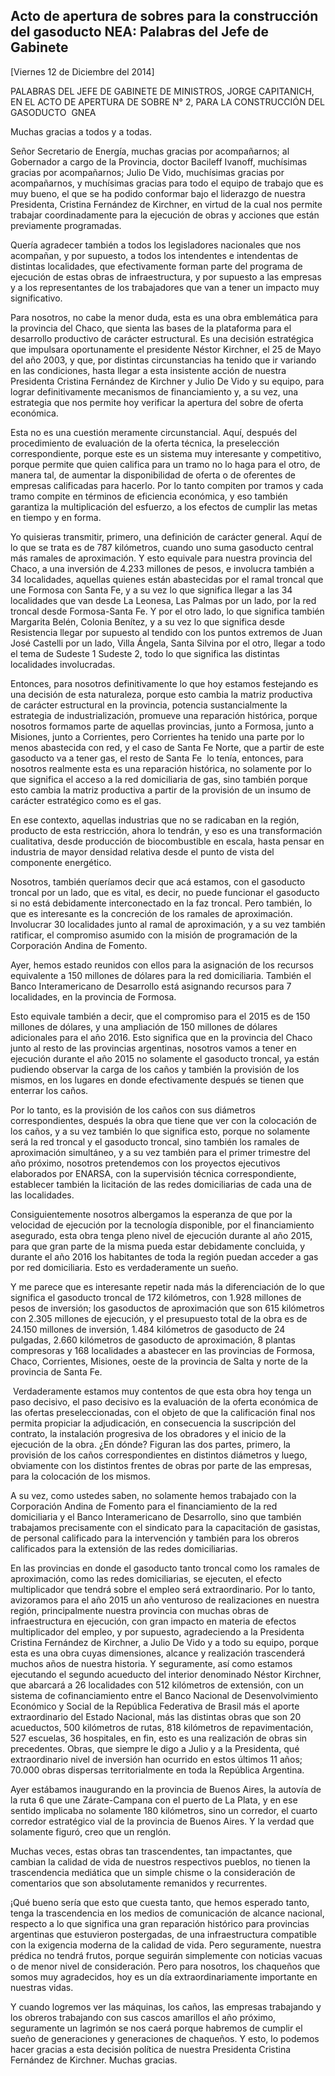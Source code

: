 Acto de apertura de sobres para la construcción del gasoducto NEA: Palabras del Jefe de Gabinete
------------------------------------------------------------------------------------------------

[Viernes 12 de Diciembre del 2014]

PALABRAS DEL JEFE DE GABINETE DE MINISTROS, JORGE CAPITANICH, EN EL ACTO
DE APERTURA DE SOBRE N° 2, PARA LA CONSTRUCCIÓN DEL GASODUCTO  GNEA

Muchas gracias a todos y a todas.

Señor Secretario de Energía, muchas gracias por acompañarnos; al
Gobernador a cargo de la Provincia, doctor Bacileff Ivanoff, muchísimas
gracias por acompañarnos; Julio De Vido, muchísimas gracias por
acompañarnos, y muchísimas gracias para todo el equipo de trabajo que es
muy bueno, el que se ha podido conformar bajo el liderazgo de nuestra
Presidenta, Cristina Fernández de Kirchner, en virtud de la cual nos
permite trabajar coordinadamente para la ejecución de obras y acciones
que están previamente programadas.

Quería agradecer también a todos los legisladores nacionales que nos
acompañan, y por supuesto, a todos los intendentes e intendentas de
distintas localidades, que efectivamente forman parte del programa de
ejecución de estas obras de infraestructura, y por supuesto a las
empresas y a los representantes de los trabajadores que van a tener un
impacto muy significativo.

Para nosotros, no cabe la menor duda, esta es una obra emblemática para
la provincia del Chaco, que sienta las bases de la plataforma para el
desarrollo productivo de carácter estructural. Es una decisión
estratégica que impulsara oportunamente el presidente Néstor Kirchner,
el 25 de Mayo del año 2003, y que, por distintas circunstancias ha
tenido que ir variando en las condiciones, hasta llegar a esta
insistente acción de nuestra Presidenta Cristina Fernández de Kirchner y
Julio De Vido y su equipo, para lograr definitivamente mecanismos de
financiamiento y, a su vez, una estrategia que nos permite hoy verificar
la apertura del sobre de oferta económica.

Esta no es una cuestión meramente circunstancial. Aquí, después del
procedimiento de evaluación de la oferta técnica, la preselección
correspondiente, porque este es un sistema muy interesante y
competitivo, porque permite que quien califica para un tramo no lo haga
para el otro, de manera tal, de aumentar la disponibilidad de oferta o
de oferentes de empresas calificadas para hacerlo. Por lo tanto compiten
por tramos y cada tramo compite en términos de eficiencia económica, y
eso también garantiza la multiplicación del esfuerzo, a los efectos de
cumplir las metas en tiempo y en forma.

Yo quisieras transmitir, primero, una definición de carácter general.
Aquí de lo que se trata es de 787 kilómetros, cuando uno suma gasoducto
central más ramales de aproximación. Y esto equivale para nuestra
provincia del Chaco, a una inversión de 4.233 millones de pesos, e
involucra también a 34 localidades, aquellas quienes están abastecidas
por el ramal troncal que une Formosa con Santa Fe, y a su vez lo que
significa llegar a las 34 localidades que van desde La Leonesa, Las
Palmas por un lado, por la red troncal desde Formosa-Santa Fe. Y por el
otro lado, lo que significa también Margarita Belén, Colonia Benítez, y
a su vez lo que significa desde Resistencia llegar por supuesto al
tendido con los puntos extremos de Juan José Castelli por un lado, Villa
Ángela, Santa Silvina por el otro, llegar a todo el tema de Sudeste 1
Sudeste 2, todo lo que significa las distintas localidades involucradas.

Entonces, para nosotros definitivamente lo que hoy estamos festejando es
una decisión de esta naturaleza, porque esto cambia la matriz productiva
de carácter estructural en la provincia, potencia sustancialmente la
estrategia de industrialización, promueve una reparación histórica,
porque nosotros formamos parte de aquellas provincias, junto a Formosa,
junto a Misiones, junto a Corrientes, pero Corrientes ha tenido una
parte por lo menos abastecida con red, y el caso de Santa Fe Norte, que
a partir de este gasoducto va a tener gas, el resto de Santa Fe  lo
tenía, entonces, para nosotros realmente esta es una reparación
histórica, no solamente por lo que significa el acceso a la red
domiciliaria de gas, sino también porque esto cambia la matriz
productiva a partir de la provisión de un insumo de carácter estratégico
como es el gas.

En ese contexto, aquellas industrias que no se radicaban en la región,
producto de esta restricción, ahora lo tendrán, y eso es una
transformación cualitativa, desde producción de biocombustible en
escala, hasta pensar en industria de mayor densidad relativa desde el
punto de vista del componente energético.

Nosotros, también queríamos decir que acá estamos, con el gasoducto
troncal por un lado, que es vital, es decir, no puede funcionar el
gasoducto si no está debidamente interconectado en la faz troncal. Pero
también, lo que es interesante es la concreción de los ramales de
aproximación. Involucrar 30 localidades junto al ramal de aproximación,
y a su vez también ratificar, el compromiso asumido con la misión de
programación de la Corporación Andina de Fomento.

Ayer, hemos estado reunidos con ellos para la asignación de los recursos
equivalente a 150 millones de dólares para la red domiciliaria. También
el Banco Interamericano de Desarrollo está asignando recursos para 7
localidades, en la provincia de Formosa.

Esto equivale también a decir, que el compromiso para el 2015 es de 150
millones de dólares, y una ampliación de 150 millones de dólares
adicionales para el año 2016. Esto significa que en la provincia del
Chaco junto al resto de las provincias argentinas, nosotros vamos a
tener en ejecución durante el año 2015 no solamente el gasoducto
troncal, ya están pudiendo observar la carga de los caños y también la
provisión de los mismos, en los lugares en donde efectivamente después
se tienen que enterrar los caños.

Por lo tanto, es la provisión de los caños con sus diámetros
correspondientes, después la obra que tiene que ver con la colocación de
los caños, y a su vez también lo que significa esto, porque no solamente
será la red troncal y el gasoducto troncal, sino también los ramales de
aproximación simultáneo, y a su vez también para el primer trimestre del
año próximo, nosotros pretendemos con los proyectos ejecutivos
elaborados por ENARSA, con la supervisión técnica correspondiente,
establecer también la licitación de las redes domiciliarias de cada una
de las localidades.

Consiguientemente nosotros albergamos la esperanza de que por la
velocidad de ejecución por la tecnología disponible, por el
financiamiento asegurado, esta obra tenga pleno nivel de ejecución
durante al año 2015, para que gran parte de la misma pueda estar
debidamente concluida, y durante el año 2016 los habitantes de toda la
región puedan acceder a gas por red domiciliaria. Esto es verdaderamente
un sueño.

Y me parece que es interesante repetir nada más la diferenciación de lo
que significa el gasoducto troncal de 172 kilómetros, con 1.928 millones
de pesos de inversión; los gasoductos de aproximación que son 615
kilómetros con 2.305 millones de ejecución, y el presupuesto total de la
obra es de 24.150 millones de inversión, 1.484 kilómetros de gasoducto
de 24 pulgadas, 2.660 kilómetros de gasoducto de aproximación, 8 plantas
compresoras y 168 localidades a abastecer en las provincias de Formosa,
Chaco, Corrientes, Misiones, oeste de la provincia de Salta y norte de
la provincia de Santa Fe.

 Verdaderamente estamos muy contentos de que esta obra hoy tenga un paso
decisivo, el paso decisivo es la evaluación de la oferta económica de
las ofertas preseleccionadas, con el objeto de que la calificación final
nos permita propiciar la adjudicación, en consecuencia la suscripción
del contrato, la instalación progresiva de los obradores y el inicio de
la ejecución de la obra. ¿En dónde? Figuran las dos partes, primero, la
provisión de los caños correspondientes en distintos diámetros y luego,
obviamente con los distintos frentes de obras por parte de las empresas,
para la colocación de los mismos.

A su vez, como ustedes saben, no solamente hemos trabajado con la
Corporación Andina de Fomento para el financiamiento de la red
domiciliaria y el Banco Interamericano de Desarrollo, sino que también
trabajamos precisamente con el sindicato para la capacitación de
gasistas, de personal calificado para la intervención y también para los
obreros calificados para la extensión de las redes domiciliarias.

En las provincias en donde el gasoducto tanto troncal como los ramales
de aproximación, como las redes domiciliarias, se ejecuten, el efecto
multiplicador que tendrá sobre el empleo será extraordinario. Por lo
tanto, avizoramos para el año 2015 un año venturoso de realizaciones en
nuestra región, principalmente nuestra provincia con muchas obras de
infraestructura en ejecución, con gran impacto en materia de efectos
multiplicador del empleo, y por supuesto, agradeciendo a la Presidenta
Cristina Fernández de Kirchner, a Julio De Vido y a todo su equipo,
porque esta es una obra cuyas dimensiones, alcance y realización
trascenderá muchos años de nuestra historia. Y seguramente, así como
estamos ejecutando el segundo acueducto del interior denominado Néstor
Kirchner, que abarcará a 26 localidades con 512 kilómetros de extensión,
con un sistema de cofinanciamiento entre el Banco Nacional de
Desenvolvimiento Económico y Social de la República Federativa de Brasil
más el aporte extraordinario del Estado Nacional, más las distintas
obras que son 20 acueductos, 500 kilómetros de rutas, 818 kilómetros de
repavimentación, 527 escuelas, 36 hospitales, en fin, esto es una
realización de obras sin precedentes. Obras, que siempre le digo a Julio
y a la Presidenta, qué extraordinario nivel de inversión han ocurrido en
estos últimos 11 años; 70.000 obras dispersas territorialmente en toda
la República Argentina.

Ayer estábamos inaugurando en la provincia de Buenos Aires, la autovía
de la ruta 6 que une Zárate-Campana con el puerto de La Plata, y en ese
sentido implicaba no solamente 180 kilómetros, sino un corredor, el
cuarto corredor estratégico vial de la provincia de Buenos Aires. Y la
verdad que solamente figuró, creo que un renglón.

Muchas veces, estas obras tan trascendentes, tan impactantes, que
cambian la calidad de vida de nuestros respectivos pueblos, no tienen la
trascendencia mediática que un simple chisme o la consideración de
comentarios que son absolutamente remanidos y recurrentes.

¡Qué bueno sería que esto que cuesta tanto, que hemos esperado tanto,
tenga la trascendencia en los medios de comunicación de alcance
nacional, respecto a lo que significa una gran reparación histórico para
provincias argentinas que estuvieron postergadas, de una infraestructura
compatible con la exigencia moderna de la calidad de vida. Pero
seguramente, nuestra prédica no tendrá frutos, porque seguirán
simplemente con noticias vacuas o de menor nivel de consideración. Pero
para nosotros, los chaqueños que somos muy agradecidos, hoy es un día
extraordinariamente importante en nuestras vidas.

Y cuando logremos ver las máquinas, los caños, las empresas trabajando y
los obreros trabajando con sus cascos amarillos el año próximo,
seguramente un lagrimón se nos caerá porque habremos de cumplir el sueño
de generaciones y generaciones de chaqueños. Y esto, lo podemos hacer
gracias a esta decisión política de nuestra Presidenta Cristina
Fernández de Kirchner. Muchas gracias.
